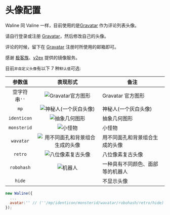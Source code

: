 # 头像配置

Waline 同 Valine 一样，目前使用的是[Gravatar][1] 作为评论列表头像。

请自行登录或注册 [Gravatar][1]，然后修改自己的头像。

评论的时候，留下在 [Gravatar][1] 注册时所使用的邮箱即可。

感谢 [极客族](https://cdn.geekzu.org/cached.html)、[v2ex](https://v2ex.com) 提供的镜像服务。

目前`非自定义头像`有以下 7 种`默认值`可选:

|    参数值    |                                                  表现形式                                                  | 备注                             |
| :----------: | :--------------------------------------------------------------------------------------------------------: | -------------------------------- |
| 空字符串`''` |             ![Gravatar官方图形](//sdn.geekzu.org/avatar/d41d8cd98f00b204e9800998ecf8427e?s=40)             | Gravatar 官方图形                |
|     `mp`     |        ![神秘人(一个灰白头像)](//sdn.geekzu.org/avatar/d41d8cd98f00b204e9800998ecf8427e?s=40&d=mp)         | 神秘人(一个灰白头像)             |
| `identicon`  |         ![抽象几何图形](//sdn.geekzu.org/avatar/d41d8cd98f00b204e9800998ecf8427e?s=40&d=identicon)         | 抽象几何图形                     |
| `monsterid`  |            ![小怪物](//sdn.geekzu.org/avatar/d41d8cd98f00b204e9800998ecf8427e?s=40&d=monsterid)            | 小怪物                           |
|  `wavatar`   | ![用不同面孔和背景组合生成的头像](//sdn.geekzu.org/avatar/d41d8cd98f00b204e9800998ecf8427e?s=40&d=wavatar) | 用不同面孔和背景组合生成的头像   |
|   `retro`    |         ![八位像素复古头像](//sdn.geekzu.org/avatar/d41d8cd98f00b204e9800998ecf8427e?s=40&d=retro)         | 八位像素复古头像                 |
|  `robohash`  |            ![机器人](//sdn.geekzu.org/avatar/d41d8cd98f00b204e9800998ecf8427e?s=40&d=robohash)             | 一种具有不同颜色、面部等的机器人 |
|    `hide`    |                                                   &nbsp;                                                   | 不显示头像                       |

```js
new Waline({
  ...
  avatar:'' // (''/mp/identicon/monsterid/wavatar/robohash/retro/hide)
});
```

[1]: http://cn.gravatar.com/
